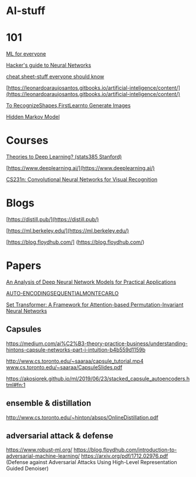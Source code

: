 AI-stuff
========

# 101
[ML for everyone](https://vas3k.com/blog/machine_learning/)

[Hacker's guide to Neural Networks](http://karpathy.github.io/neuralnets/)

[cheat sheet-stuff everyone should know](https://stats385.github.io/cheat_sheet)

[https://leonardoaraujosantos.gitbooks.io/artificial-inteligence/content/](https://leonardoaraujosantos.gitbooks.io/artificial-inteligence/content/)

[To RecognizeShapes,FirstLearnto Generate Images](http://www.cs.toronto.edu/~hinton/absps/montrealTR.pdf)

[Hidden Markov Model](http://www.stat.columbia.edu/~liam/teaching/neurostat-fall17/papers/hmm/rabiner.pdf)
# Courses
[Theories to Deep Learning? (stats385 Stanford)](https://stats385.github.io/)

[https://www.deeplearning.ai/](https://www.deeplearning.ai/)

[CS231n: Convolutional Neural Networks for Visual Recognition](http://cs231n.github.io/)

# Blogs
[https://distill.pub/](https://distill.pub/)

[https://ml.berkeley.edu/](https://ml.berkeley.edu/)

[https://blog.floydhub.com/] (https://blog.floydhub.com/)

# Papers
[An Analysis of Deep Neural Network Models for Practical Applications](https://arxiv.org/pdf/1605.07678.pdf)

[AUTO-ENCODINGSEQUENTIALMONTECARLO](https://arxiv.org/pdf/1705.10306v2.pdf)

[Set Transformer: A Framework for Attention-based Permutation-Invariant Neural Networks
](https://arxiv.org/abs/1810.00825)

## Capsules
https://medium.com/ai%C2%B3-theory-practice-business/understanding-hintons-capsule-networks-part-i-intuition-b4b559d1159b

http://www.cs.toronto.edu/~saaraa/capsule_tutorial.mp4 www.cs.toronto.edu/~saaraa/CapsuleSlides.pdf

https://akosiorek.github.io/ml/2019/06/23/stacked_capsule_autoencoders.html#fn:1

## ensemble & distillation 

http://www.cs.toronto.edu/~hinton/absps/OnlineDistillation.pdf

## adversarial attack & defense
https://www.robust-ml.org/
https://blog.floydhub.com/introduction-to-adversarial-machine-learning/
https://arxiv.org/pdf/1712.02976.pdf (Defense against Adversarial Attacks Using
High-Level Representation Guided Denoiser)
